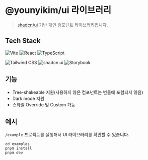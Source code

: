 # @younyikim/ui 라이브러리

> [shadcn/ui](https://ui.shadcn.com/) 기반 개인 컴포넌트 라이브러리입니다.

## Tech Stack
<p>
  <img alt="Vite" src="https://img.shields.io/badge/vite-%23646CFF.svg?style=for-the-badge&logo=vite&logoColor=white" />
  <img alt="React" src="https://img.shields.io/badge/-React-45b8d8?style=for-the-badge&logo=react&logoColor=white" />
  <img alt="TypeScript" src="https://img.shields.io/badge/-TypeScript-007ACC?style=for-the-badge&logo=typescript&logoColor=white" />
</p>
<p>
  <img alt="Tailwind CSS" src="https://img.shields.io/badge/tailwindcss-%2338B2AC.svg?style=for-the-badge&logo=tailwind-css&logoColor=white" />
  <img alt="shadcn.ui" src="https://img.shields.io/badge/@shadcn.ui-2F3134?style=for-the-badge&logo=hyperledger&logoColor=white" />
  <img alt="Storybook" src="https://img.shields.io/badge/-Storybook-FF4785?style=for-the-badge&logo=storybook&logoColor=white" />

</p>


## 기능

- Tree-shakeable 지원(사용하지 않은 컴포넌트는 번들에 포함되지 않음)
- Dark mode 지원
- 스타일 Override 및 Custom 가능

## 예시

`/example` 프로젝트를 실행해서 UI 라이브러리를 확인할 수 있습니다.

```
cd examples
pnpm install
pnpm dev
```
